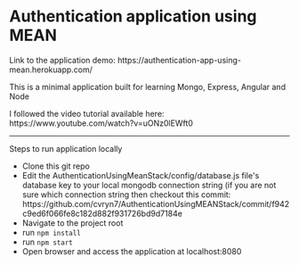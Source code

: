 <h1>Authentication application using MEAN </h1>
<p>Link to the application demo: https://authentication-app-using-mean.herokuapp.com/</p>
<p>This is a minimal application built for learning Mongo, Express, Angular and Node</p>
<p>I followed the video tutorial available here: https://www.youtube.com/watch?v=uONz0lEWft0</p>
<hr/>
<p>Steps to run application locally</p>
<ul>
<li>Clone this git repo</li>
<li>Edit the AuthenticationUsingMeanStack/config/database.js file's database key to your local mongodb connection string (if you are not sure which connection string then checkout this commit:
https://github.com/cvryn7/AuthenticationUsingMEANStack/commit/f942c9ed6f066fe8c182d882f931726bd9d7184e</li>
<li>Navigate to the project root</li>
<li>run <code>npm install</code>
<li>run <code>npm start</code>
<li>Open browser and access the application at localhost:8080</li>
</ul>
